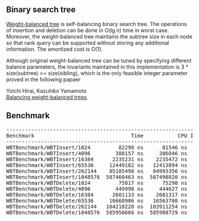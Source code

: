 ## Binary search tree
[Weight-balanced tree](https://en.wikipedia.org/wiki/Weight-balanced_tree) is
self-balancing binary search tree. The operations of insertion and deletion
can be done in O(lg n) time in worst case. Moreover, the weight-balanced tree
maintains the subtree size in each node so that rank query can be supported
without storing any additional information. The amortized cost is O(1).

Although original weight-balanced tree can be tuned by specifying different
balance parameters, the invariants maintained in this implementation is
3 * size(subtree) >= size(sibling), which is the only feasible integer
parameter proved in the following papaer  

Yoichi Hirai, Kazuhiko Yamamoto  
[Balancing weight-balanced trees](https://doi.org/10.1017/S0956796811000104).

## Benchmark
<pre>
----------------------------------------------------------------------
Benchmark                               Time           CPU Iterations
----------------------------------------------------------------------
WBTBenchmark/WBTInsert/1024         82298 ns      81546 ns       8545
WBTBenchmark/WBTInsert/4096        388157 ns     386046 ns       1815
WBTBenchmark/WBTInsert/16384      2235231 ns    2235472 ns        315
WBTBenchmark/WBTInsert/65536     12449182 ns   12413894 ns         56
WBTBenchmark/WBTInsert/262144    85185498 ns   84993356 ns         10
WBTBenchmark/WBTInsert/1048576  587460463 ns  587498820 ns          1
WBTBenchmark/WBTDelete/1024         75817 ns      75290 ns       9227
WBTBenchmark/WBTDelete/4096        449998 ns     444627 ns       1588
WBTBenchmark/WBTDelete/16384      2601133 ns    2601317 ns        271
WBTBenchmark/WBTDelete/65536     16668906 ns   16563780 ns         42
WBTBenchmark/WBTDelete/262144   104218228 ns  103911254 ns          7
WBTBenchmark/WBTDelete/1048576  585950666 ns  585988729 ns          1
</pre>
